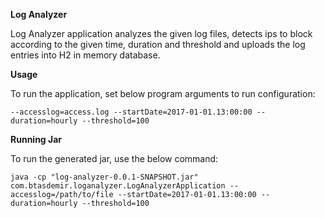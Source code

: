 **Log Analyzer**

Log Analyzer application analyzes the given log files, detects ips to block according to the given time, duration and threshold and uploads the log entries into H2 in memory database.

**Usage**

To run the application, set below program arguments to run configuration:

`--accesslog=access.log --startDate=2017-01-01.13:00:00 --duration=hourly --threshold=100`

**Running Jar**

To run the generated jar, use the below command:

`java -cp "log-analyzer-0.0.1-SNAPSHOT.jar" com.btasdemir.loganalyzer.LogAnalyzerApplication --accesslog=/path/to/file --startDate=2017-01-01.13:00:00 --duration=hourly --threshold=100`